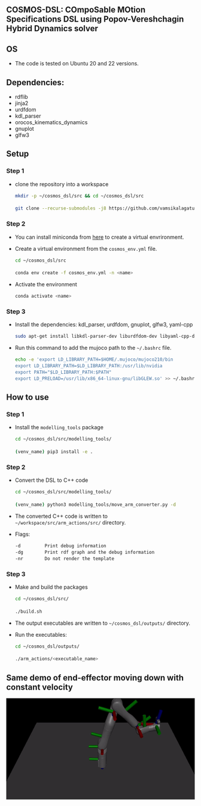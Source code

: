 ## COSMOS-DSL: COmpoSable MOtion Specifications DSL using Popov-Vereshchagin Hybrid Dynamics solver

## OS
- The code is tested on Ubuntu 20 and 22 versions.

## Dependencies:
- rdflib
- jinja2
- urdfdom
- kdl_parser
- orocos_kinematics_dynamics
- gnuplot
- glfw3

## Setup

### Step 1

- clone the repository into a workspace 

    ```bash
    mkdir -p ~/cosmos_dsl/src && cd ~/cosmos_dsl/src

    git clone --recurse-submodules -j8 https://github.com/vamsikalagaturu/cosmos-dsl.git .
    ```

### Step 2
    

- You can install miniconda from [here](https://docs.conda.io/en/latest/miniconda.html) to create a virtual envrironment.
- Create a virtual environment from the `cosmos_env.yml` file.
    
    ```bash
    cd ~/cosmos_dsl/src

    conda env create -f cosmos_env.yml -n <name>
    ```
- Activate the environment

    ```bash
    conda activate <name>
    ```

### Step 3

- Install the dependencies: kdl_parser, urdfdom, gnuplot, glfw3, yaml-cpp

    ```bash
    sudo apt-get install libkdl-parser-dev liburdfdom-dev libyaml-cpp-dev libglfw3 libglfw3-dev libgnuplot-iostream-dev
    ```

- Run this command to add the mujoco path to the `~/.bashrc` file.
    ```bash
    echo -e 'export LD_LIBRARY_PATH=$HOME/.mujoco/mujoco210/bin
    export LD_LIBRARY_PATH=$LD_LIBRARY_PATH:/usr/lib/nvidia 
    export PATH="$LD_LIBRARY_PATH:$PATH" 
    export LD_PRELOAD=/usr/lib/x86_64-linux-gnu/libGLEW.so' >> ~/.bashrc
    ```


## How to use

### Step 1

- Install the `modelling_tools` package
    
    ```bash
    cd ~/cosmos_dsl/src/modelling_tools/

    (venv_name) pip3 install -e .
    ```

### Step 2

- Convert the DSL to C++ code

    ```bash
    cd ~/cosmos_dsl/src/modelling_tools/

    (venv_name) python3 modelling_tools/move_arm_converter.py -d
    ```

- The converted C++ code is written to `~/workspace/src/arm_actions/src/` directory.
  
- Flags:
    ```bash
    -d         Print debug information
    -dg        Print rdf graph and the debug information
    -nr        Do not render the template 
    ```

### Step 3

- Make and build the packages
  
    ```bash
    cd ~/cosmos_dsl/src/

    ./build.sh
    ```

- The output executables are written to `~/cosmos_dsl/outputs/` directory.
 
- Run the executables:

    ```bash
    cd ~/cosmos_dsl/outputs/

    ./arm_actions/<executable_name>
    ```

## Same demo of end-effector moving down with constant velocity

<!-- insert gif -->
![EE Move Down](docs/images/mujoco_demo.gif)
